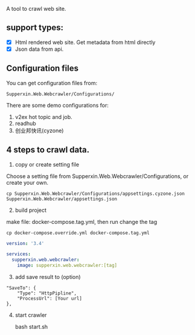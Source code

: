 A tool to crawl web site.

## support types:

- [x] Html rendered web site. Get metadata from html directly
- [x] Json data from api.

## Configuration files

You can get configuration files from:

    Supperxin.Web.Webcrawler/Configurations/

There are some demo configurations for:

1. v2ex hot topic and job.
2. readhub
3. 创业邦快讯(cyzone)

## 4 steps to crawl data.

1. copy or create setting file

Choose a setting file from Supperxin.Web.Webcrawler/Configurations, or create your own.

    cp Supperxin.Web.Webcrawler/Configurations/appsettings.cyzone.json Supperxin.Web.Webcrawler/appsettings.json

2. build project

make file: docker-compose.tag.yml, then run change the tag

    cp docker-compose.override.yml docker-compose.tag.yml

```yaml
version: '3.4'

services:
  supperxin.web.webcrawler:
    image: supperxin.web.webcrawler:[tag]
```

3. add save result to (option)

```
"SaveTo": {
    "Type": "HttpPipline",
    "ProcessUrl": [Your url]
},
```

4. start crawler

    bash start.sh
